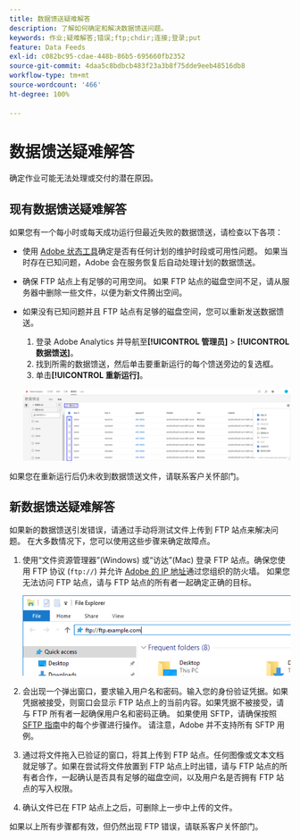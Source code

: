 ```yaml
---
title: 数据馈送疑难解答
description: 了解如何确定和解决数据馈送问题。
keywords: 作业;疑难解答;错误;ftp;chdir;连接;登录;put
feature: Data Feeds
exl-id: c082bc95-cdae-448b-86b5-695660fb2352
source-git-commit: 4daa5c8bdbcb483f23a3b8f75dde9eeb48516db8
workflow-type: tm+mt
source-wordcount: '466'
ht-degree: 100%

---
```


# 数据馈送疑难解答

确定作业可能无法处理或交付的潜在原因。

## 现有数据馈送疑难解答

如果您有一个每小时或每天成功运行但最近失败的数据馈送，请检查以下各项：

* 使用 [Adobe 状态工具](https://status.adobe.com/en/experience_cloud)确定是否有任何计划的维护时段或可用性问题。 如果当时存在已知问题，Adobe 会在服务恢复后自动处理计划的数据馈送。
* 确保 FTP 站点上有足够的可用空间。 如果 FTP 站点的磁盘空间不足，请从服务器中删除一些文件，以便为新文件腾出空间。
* 如果没有已知问题并且 FTP 站点有足够的磁盘空间，您可以重新发送数据馈送。

   1. 登录 Adobe Analytics 并导航至&#x200B;**[!UICONTROL 管理员]** > **[!UICONTROL 数据馈送]**。
   2. 找到所需的数据馈送，然后单击要重新运行的每个馈送旁边的复选框。
   3. 单击&#x200B;**[!UICONTROL 重新运行]**。

  ![重新运行](assets/rerun.png)

如果您在重新运行后仍未收到数据馈送文件，请联系客户关怀部门。

## 新数据馈送疑难解答

如果新的数据馈送引发错误，请通过手动将测试文件上传到 FTP 站点来解决问题。 在大多数情况下，您可以使用这些步骤来确定故障点。

1. 使用“文件资源管理器”(Windows) 或“访达”(Mac) 登录 FTP 站点。确保您使用 FTP 协议 (`ftp://`) 并允许 [Adobe 的 IP 地址](/help/technotes/ip-addresses.md)通过您组织的防火墙。 如果您无法访问 FTP 站点，请与 FTP 站点的所有者一起确定正确的目标。

   ![文件资源管理器](assets/file_explorer.png)

2. 会出现一个弹出窗口，要求输入用户名和密码。输入您的身份验证凭据。如果凭据被接受，则窗口会显示 FTP 站点上的当前内容。如果凭据不被接受，请与 FTP 所有者一起确保用户名和密码正确。 如果使用 SFTP，请确保按照 [SFTP 指南](../ftp-and-sftp/c-sftp/ftp-sftp.md)中的每个步骤进行操作。 请注意，Adobe 并不支持所有 SFTP 用例。
3. 通过将文件拖入已验证的窗口，将其上传到 FTP 站点。任何图像或文本文档就足够了。如果在尝试将文件放置到 FTP 站点上时出错，请与 FTP 站点的所有者合作，一起确认是否具有足够的磁盘空间，以及用户名是否拥有 FTP 站点的写入权限。
4. 确认文件已在 FTP 站点上之后，可删除上一步中上传的文件。

如果以上所有步骤都有效，但仍然出现 FTP 错误，请联系客户关怀部门。
